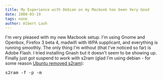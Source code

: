 ```yaml
---
title: My Experience with Debian on my Macbook has been Very Good
date: 2008-03-19
tags: none
author: Albert Lash
---
```

I'm very pleased with my new Macbook setup. I'm using Gnome and Openbox, Firefox 3 beta 4, madwifi with WPA supplicant, and everything is running smoothly. The only thing I'm without (that I've noticed so far) is Adobe Flash. I tried installing Gnash but it doesn't seem to be showing up. Finally just got suspend to work with s2ram (glad I'm using debian - for some reason <a href="http://www.docunext.com/2008/01/31/why-remove-s2ram/">Ubuntu removed s2ram</a>):

<pre>s2ram -f -p -m</pre>

